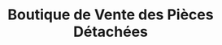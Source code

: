 ---
title: "Boutique de Vente des Pièces Détachées"
url: /macenta/boutique-de-vente-des-pieces-detachees-4/
shop: Allgemein
---